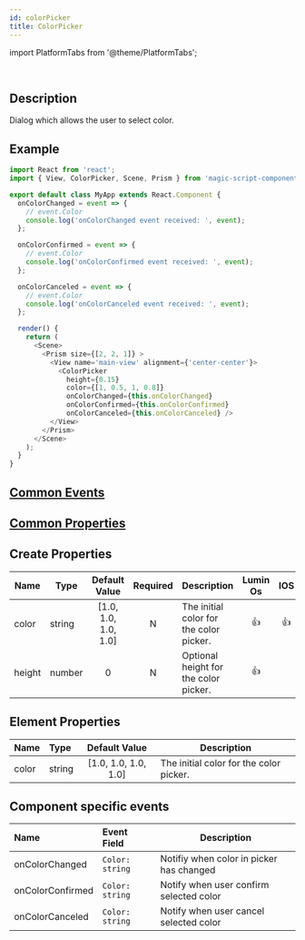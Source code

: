 ```yaml
---
id: colorPicker
title: ColorPicker
---
```


import PlatformTabs from '@theme/PlatformTabs';

<PlatformTabs extension='gif' component='colorpicker' />​


## Description

Dialog which allows the user to select color.

## Example

```javascript
import React from 'react';
import { View, ColorPicker, Scene, Prism } from 'magic-script-components';

export default class MyApp extends React.Component {
  onColorChanged = event => {
    // event.Color
    console.log('onColorChanged event received: ', event);
  };

  onColorConfirmed = event => {
    // event.Color
    console.log('onColorConfirmed event received: ', event);
  };

  onColorCanceled = event => {
    // event.Color
    console.log('onColorCanceled event received: ', event);
  };

  render() {
    return (
      <Scene>
        <Prism size={[2, 2, 1]} >
          <View name='main-view' alignment={'center-center'}>
            <ColorPicker
              height={0.15}
              color={[1, 0.5, 1, 0.8]}
              onColorChanged={this.onColorChanged}
              onColorConfirmed={this.onColorConfirmed}
              onColorCanceled={this.onColorCanceled} />
          </View>
        </Prism>
      </Scene>
    );
  }
}
```

## [Common Events](../events/CommonEvents.md)

## [Common Properties](../types/Properties.md)

## Create Properties
| Name   | Type   |    Default Value     | Required | Description                             | Lumin Os |  IOS  | Android |
| ------ | ------ | :------------------: | :------: | --------------------------------------- | :------: | :---: | :-----: |
| color  | string | [1.0, 1.0, 1.0, 1.0] |    N     | The initial color for the color picker. |    👍    |  👍   |   👍    |
| height | number |          0           |    N     | Optional height for the color picker.   |    👍    |       |         |

## Element Properties

| Name  | Type   |    Default Value     | Description                             |
| :---- | :----- | :------------------: | --------------------------------------- |
| color | string | [1.0, 1.0, 1.0, 1.0] | The initial color for the color picker. |

## Component specific events
| Name             | Event Field     | Description                              |
| :--------------- | :-------------- | ---------------------------------------- |
| onColorChanged   | `Color: string` | Notifiy when color in picker has changed |
| onColorConfirmed | `Color: string` | Notify when user confirm selected color  |
| onColorCanceled  | `Color: string` | Notify when user cancel selected color   |